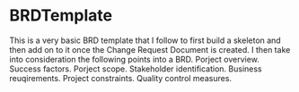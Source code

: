 # BRDTemplate
This is a very basic BRD template that I follow to first build a skeleton and then add on to it once the Change Request Document is created.
I then take into consideration the following points into a BRD.
Porject overview.
Success factors.
Porject scope.
Stakeholder identification.
Business reuqirements.
Project constraints.
Quality control measures.
